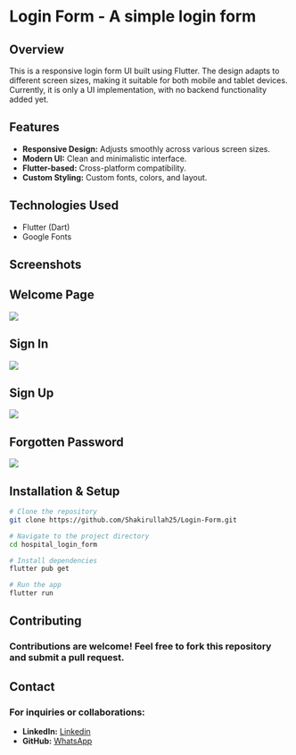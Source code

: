 # Login Form - A simple login form

## Overview

This is a responsive login form UI built using Flutter. The design adapts to different screen sizes, making it suitable for both mobile and tablet devices. Currently, it is only a UI implementation, with no backend functionality added yet.

## Features

- **Responsive Design:** Adjusts smoothly across various screen sizes.
- **Modern UI:** Clean and minimalistic interface.
- **Flutter-based:** Cross-platform compatibility.
- **Custom Styling:** Custom fonts, colors, and layout.

## Technologies Used
- Flutter (Dart)
- Google Fonts

## Screenshots

 ## **Welcome Page**
![](./assets/Screenshot%20(273).png)

## **Sign In**
![](./assets/Screenshot%20(274).png)

## **Sign Up**
![](./assets/Screenshot%20(275).png)

## **Forgotten Password**
![](./assets/Screenshot%20(276).png)

## Installation & Setup
```sh
# Clone the repository
git clone https://github.com/Shakirullah25/Login-Form.git

# Navigate to the project directory
cd hospital_login_form

# Install dependencies
flutter pub get

# Run the app
flutter run
```

## Contributing
### Contributions are welcome! Feel free to fork this repository and submit a pull request.

## Contact
### For inquiries or collaborations:

- **LinkedIn:** [Linkedin](www.linkedin.com/in/omotoso-shakirullah-7a8846347)
- **GitHub:** [WhatsApp](https://wa.link/3ubr6d)
